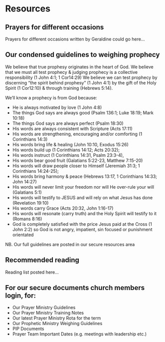 Resources
=========

Prayers for different occasions
-------------------------------
Prayers for different occasions written by Geraldine could go here...



Our condensed guidelines to weighing prophecy 
---------------------------------------------
We believe that true prophesy originates in the heart of God. 
We believe that we must all test prophecy & judging prophecy is a collective responsibility (1 John 4:1; 1 Cor14:29) 
We believe we can test prophecy by discerning “the spirit behind prophesy” (1 John 4:1) by the gift of the Holy Spirit (1 Cor12:10) & through training (Hebrews 5:14).
 
We’ll know a prophecy is from God because:
+	He is always motivated by love (1 John 4:8)
+	The things God says are always good (Psalm 136:1; Luke 18:19; Mark 10:18)
+	The things God says are always perfect (Psalm 18:30)
+	His words are always consistent with Scripture  (Acts 17:11)
+	His words are strengthening, encouraging and/or comforting (1 Corinthians 14:3) 
+	His words bring life & healing (John 10:10, Exodus 15:26)
+	His words build up (1 Corinthians 14:12; Acts 20:32); 
+	His words instruct (1 Corinthians 14:31, Psalm 23:3-4), 
+	His words bear good fruit (Galatians 5:22-23, Matthew 7:15-20) 
+	His words will draw people closer to Himself (Jeremiah 31:3; 1 Corinthians 14:24-25); 
+	His words bring harmony & peace (Hebrews 13:17, 1 Corinthians 14:33; John 14:27)
+	His words will never limit your freedom nor will He over-rule your will (Galatians 5:1)
+	His words will testify to JESUS and will rely on what Jesus has done (Revelation 19:10)
+	His words carry Grace (Acts 20:32, John 1:16-17) 
+	His words will resonate (carry truth) and the Holy Spirit will testify to it (Romans 8:16) 
+	God is completely satisfied with the price Jesus paid at the Cross (1 John 2:2) so God is not angry, impatient, sin focused or punishment orientated

NB. Our full guidelines are posted in our secure resources area


Recommended reading
-------------------
Reading list posted here...

For our secure documents church members login, for:
---------------------------------------------------
+	Our Prayer Ministry Guidelines
+	Our Prayer Ministry Training Notes
+	Our latest Prayer Ministry Rota for the term
+	Our Prophetic Ministry Weighing Guidelines
+	PIP Documents
+	Prayer Team Important Dates (e.g. meetings with leadership etc.)
